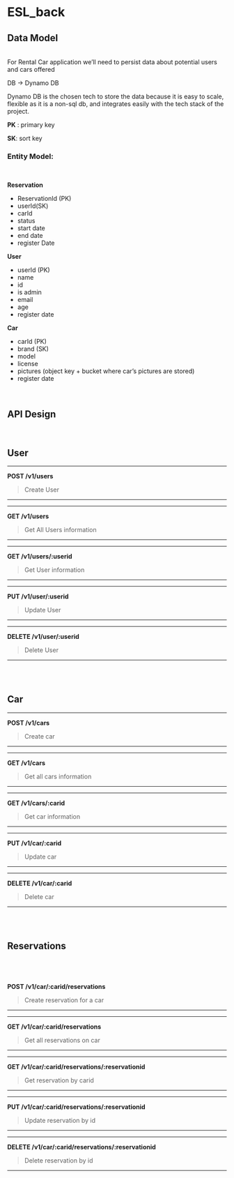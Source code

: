 # ESL_back

## Data Model

<br />
For Rental Car application we’ll need to persist data about potential users and cars offered

DB → Dynamo DB

Dynamo DB is the chosen tech to store the data because it is easy to scale, flexible as it is a non-sql db, and integrates easily with the tech stack of the project.

**PK** : primary key

**SK**: sort key

### Entity Model:

<br />

**Reservation**

- ReservationId (PK)
- userId(SK)
- carId
- status
- start date
- end date
- register Date

**User**

- userId (PK)
- name
- id
- is admin
- email
- age
- register date

**Car**

- carId (PK)
- brand (SK)
- model
- license
- pictures (object key + bucket where car’s pictures are stored)
- register date

<br />

## API Design

<br />

## User

---

**POST /v1/users**
<br />

> Create User

---

---

**GET /v1/users**
<br />

> Get All Users information

---

---

**GET /v1/users/:userid**
<br />

> Get User information

---

---

**PUT /v1/user/:userid**
<br />

> Update User

---

---

**DELETE /v1/user/:userid**
<br />

> Delete User

---

<br />
<br />

## Car

---

**POST /v1/cars**
<br />

> Create car

---

---

**GET /v1/cars**
<br />

> Get all cars information

---

---

**GET /v1/cars/:carid**
<br />

> Get car information

---

---

**PUT /v1/car/:carid**
<br />

> Update car

---

---

**DELETE /v1/car/:carid**
<br />

> Delete car

---

<br />
<br />

## Reservations

## <br />

**POST /v1/car/:carid/reservations**
<br />

> Create reservation for a car

---

---

**GET /v1/car/:carid/reservations**
<br />

> Get all reservations on car

---

---

**GET /v1/car/:carid/reservations/:reservationid**
<br />

> Get reservation by carid

---

---

**PUT /v1/car/:carid/reservations/:reservationid**
<br />

> Update reservation by id

---

---

**DELETE /v1/car/:carid/reservations/:reservationid**
<br />

> Delete reservation by id

---
